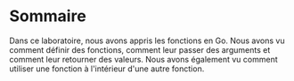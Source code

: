 # Sommaire

Dans ce laboratoire, nous avons appris les fonctions en Go. Nous avons vu comment définir des fonctions, comment leur passer des arguments et comment leur retourner des valeurs. Nous avons également vu comment utiliser une fonction à l'intérieur d'une autre fonction.
